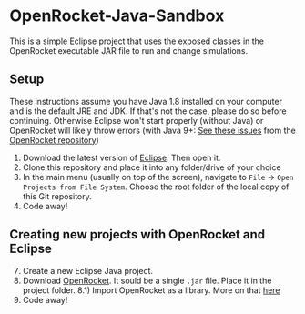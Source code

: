 # OpenRocket-Java-Sandbox
This is a simple Eclipse project that uses the exposed classes in the OpenRocket executable JAR file to run and change simulations. 

## Setup
These instructions assume you have Java 1.8 installed on your computer and is the default JRE and JDK. If that's not the case, please do so before continuing. Otherwise Eclipse won't start properly (without Java) or OpenRocket will likely throw errors (with Java 9+: [See ](https://github.com/openrocket/openrocket/issues/542)[these ](https://github.com/openrocket/openrocket/issues/433)[issues](https://github.com/openrocket/openrocket/issues/347) from the [OpenRocket repository](https://github.com/openrocket/openrocket/))

1) Download the latest version of [Eclipse](https://www.eclipse.org/downloads/). Then open it.
2) Clone this repository and place it into any folder/drive of your choice
3) In the main menu (usually on top of the screen), navigate to `File` -> `Open Projects from File System`. Choose the root folder of the local copy of this Git repository.
4) Code away!


## Creating new projects with OpenRocket and Eclipse
7) Create a new Eclipse Java project.
8) Download [OpenRocket](http://openrocket.info/). It sould be a single `.jar` file. Place it in the project folder.
8.1) Import OpenRocket as a library. More on that [here](https://github.com/m516/SnakeApp/wiki/Your-First-Snake)
10) Code away!
